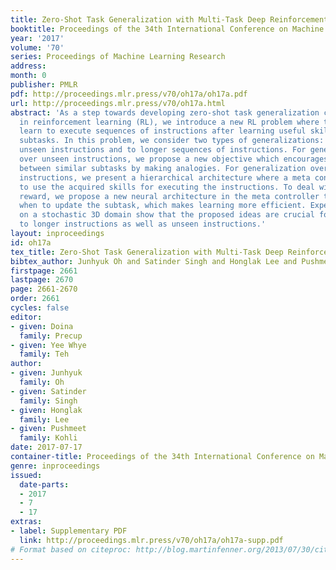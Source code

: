 ```yaml
---
title: Zero-Shot Task Generalization with Multi-Task Deep Reinforcement Learning
booktitle: Proceedings of the 34th International Conference on Machine Learning
year: '2017'
volume: '70'
series: Proceedings of Machine Learning Research
address: 
month: 0
publisher: PMLR
pdf: http://proceedings.mlr.press/v70/oh17a/oh17a.pdf
url: http://proceedings.mlr.press/v70/oh17a.html
abstract: 'As a step towards developing zero-shot task generalization capabilities
  in reinforcement learning (RL), we introduce a new RL problem where the agent should
  learn to execute sequences of instructions after learning useful skills that solve
  subtasks. In this problem, we consider two types of generalizations: to previously
  unseen instructions and to longer sequences of instructions. For generalization
  over unseen instructions, we propose a new objective which encourages learning correspondences
  between similar subtasks by making analogies. For generalization over sequential
  instructions, we present a hierarchical architecture where a meta controller learns
  to use the acquired skills for executing the instructions. To deal with delayed
  reward, we propose a new neural architecture in the meta controller that learns
  when to update the subtask, which makes learning more efficient. Experimental results
  on a stochastic 3D domain show that the proposed ideas are crucial for generalization
  to longer instructions as well as unseen instructions.'
layout: inproceedings
id: oh17a
tex_title: Zero-Shot Task Generalization with Multi-Task Deep Reinforcement Learning
bibtex_author: Junhyuk Oh and Satinder Singh and Honglak Lee and Pushmeet Kohli
firstpage: 2661
lastpage: 2670
page: 2661-2670
order: 2661
cycles: false
editor:
- given: Doina
  family: Precup
- given: Yee Whye
  family: Teh
author:
- given: Junhyuk
  family: Oh
- given: Satinder
  family: Singh
- given: Honglak
  family: Lee
- given: Pushmeet
  family: Kohli
date: 2017-07-17
container-title: Proceedings of the 34th International Conference on Machine Learning
genre: inproceedings
issued:
  date-parts:
  - 2017
  - 7
  - 17
extras:
- label: Supplementary PDF
  link: http://proceedings.mlr.press/v70/oh17a/oh17a-supp.pdf
# Format based on citeproc: http://blog.martinfenner.org/2013/07/30/citeproc-yaml-for-bibliographies/
---
```

